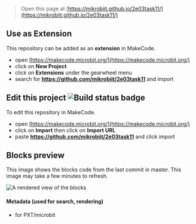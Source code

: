 
> Open this page at [https://mikrobiit.github.io/2e03task11/](https://mikrobiit.github.io/2e03task11/)

## Use as Extension

This repository can be added as an **extension** in MakeCode.

* open [https://makecode.microbit.org/](https://makecode.microbit.org/)
* click on **New Project**
* click on **Extensions** under the gearwheel menu
* search for **https://github.com/mikrobiit/2e03task11** and import

## Edit this project ![Build status badge](https://github.com/mikrobiit/2e03task11/workflows/MakeCode/badge.svg)

To edit this repository in MakeCode.

* open [https://makecode.microbit.org/](https://makecode.microbit.org/)
* click on **Import** then click on **Import URL**
* paste **https://github.com/mikrobiit/2e03task11** and click import

## Blocks preview

This image shows the blocks code from the last commit in master.
This image may take a few minutes to refresh.

![A rendered view of the blocks](https://github.com/mikrobiit/2e03task11/raw/master/.github/makecode/blocks.png)

#### Metadata (used for search, rendering)

* for PXT/microbit
<script src="https://makecode.com/gh-pages-embed.js"></script><script>makeCodeRender("{{ site.makecode.home_url }}", "{{ site.github.owner_name }}/{{ site.github.repository_name }}");</script>
